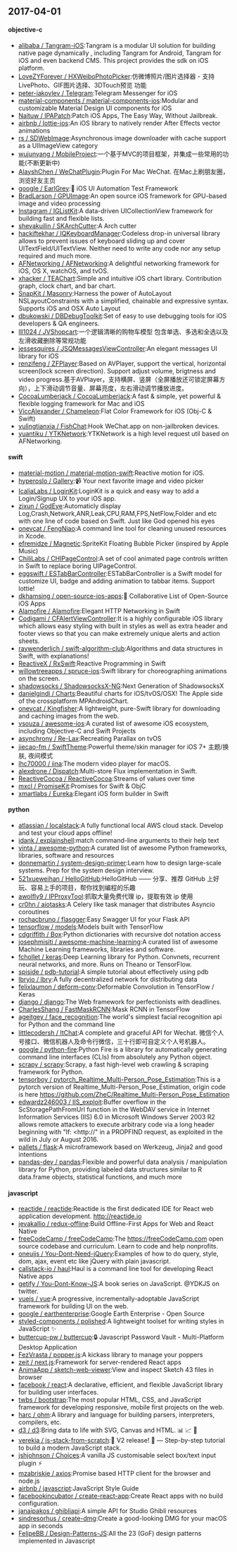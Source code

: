 ## 2017-04-01

#### objective-c
* [alibaba / Tangram-iOS](https://github.com/alibaba/Tangram-iOS):Tangram is a modular UI solution for building native page dynamically , including Tangram for Android, Tangram for iOS and even backend CMS. This project provides the sdk on iOS platform.
* [LoveZYForever / HXWeiboPhotoPicker](https://github.com/LoveZYForever/HXWeiboPhotoPicker):仿微博照片/图片选择器 - 支持LivePhoto、GIF图片选择、3DTouch预览 功能
* [peter-iakovlev / Telegram](https://github.com/peter-iakovlev/Telegram):Telegram Messenger for iOS
* [material-components / material-components-ios](https://github.com/material-components/material-components-ios):Modular and customizable Material Design UI components for iOS
* [Naituw / IPAPatch](https://github.com/Naituw/IPAPatch):Patch iOS Apps, The Easy Way, Without Jailbreak.
* [airbnb / lottie-ios](https://github.com/airbnb/lottie-ios):An iOS library to natively render After Effects vector animations
* [rs / SDWebImage](https://github.com/rs/SDWebImage):Asynchronous image downloader with cache support as a UIImageView category
* [wujunyang / MobileProject](https://github.com/wujunyang/MobileProject):一个基于MVC的项目框架，并集成一些常用的功能(不断更新中)
* [AlayshChen / WeChatPlugin](https://github.com/AlayshChen/WeChatPlugin):Plugin For Mac WeChat. 在Mac上刷朋友圈，浏览好友主页
* [google / EarlGrey](https://github.com/google/EarlGrey):🍵 iOS UI Automation Test Framework
* [BradLarson / GPUImage](https://github.com/BradLarson/GPUImage):An open source iOS framework for GPU-based image and video processing
* [Instagram / IGListKit](https://github.com/Instagram/IGListKit):A data-driven UICollectionView framework for building fast and flexible lists.
* [shevakuilin / SKArchCutter](https://github.com/shevakuilin/SKArchCutter):A Arch cutter
* [hackiftekhar / IQKeyboardManager](https://github.com/hackiftekhar/IQKeyboardManager):Codeless drop-in universal library allows to prevent issues of keyboard sliding up and cover UITextField/UITextView. Neither need to write any code nor any setup required and much more.
* [AFNetworking / AFNetworking](https://github.com/AFNetworking/AFNetworking):A delightful networking framework for iOS, OS X, watchOS, and tvOS.
* [xhacker / TEAChart](https://github.com/xhacker/TEAChart):Simple and intuitive iOS chart library. Contribution graph, clock chart, and bar chart.
* [SnapKit / Masonry](https://github.com/SnapKit/Masonry):Harness the power of AutoLayout NSLayoutConstraints with a simplified, chainable and expressive syntax. Supports iOS and OSX Auto Layout
* [dbukowski / DBDebugToolkit](https://github.com/dbukowski/DBDebugToolkit):Set of easy to use debugging tools for iOS developers & QA engineers.
* [lll1024 / JVShopcart](https://github.com/lll1024/JVShopcart):一个逻辑清晰的购物车模型 包含单选、多选和全选以及左滑收藏删除等常规功能
* [jessesquires / JSQMessagesViewController](https://github.com/jessesquires/JSQMessagesViewController):An elegant messages UI library for iOS
* [renzifeng / ZFPlayer](https://github.com/renzifeng/ZFPlayer):Based on AVPlayer, support the vertical, horizontal screen(lock screen direction). Support adjust volume, brigtness and video progress.基于AVPlayer，支持横屏、竖屏（全屏播放还可锁定屏幕方向），上下滑动调节音量、屏幕亮度，左右滑动调节播放进度。
* [CocoaLumberjack / CocoaLumberjack](https://github.com/CocoaLumberjack/CocoaLumberjack):A fast & simple, yet powerful & flexible logging framework for Mac and iOS
* [ViccAlexander / Chameleon](https://github.com/ViccAlexander/Chameleon):Flat Color Framework for iOS (Obj-C & Swift)
* [yulingtianxia / FishChat](https://github.com/yulingtianxia/FishChat):Hook WeChat.app on non-jailbroken devices.
* [yuantiku / YTKNetwork](https://github.com/yuantiku/YTKNetwork):YTKNetwork is a high level request util based on AFNetworking.

#### swift
* [material-motion / material-motion-swift](https://github.com/material-motion/material-motion-swift):Reactive motion for iOS.
* [hyperoslo / Gallery](https://github.com/hyperoslo/Gallery):📹 Your next favorite image and video picker
* [IcaliaLabs / LoginKit](https://github.com/IcaliaLabs/LoginKit):LoginKit is a quick and easy way to add a Login/Signup UX to your iOS app.
* [zixun / GodEye](https://github.com/zixun/GodEye):Automaticly display Log,Crash,Network,ANR,Leak,CPU,RAM,FPS,NetFlow,Folder and etc with one line of code based on Swift. Just like God opened his eyes
* [onevcat / FengNiao](https://github.com/onevcat/FengNiao):A command line tool for cleaning unused resources in Xcode.
* [efremidze / Magnetic](https://github.com/efremidze/Magnetic):SpriteKit Floating Bubble Picker (inspired by Apple Music)
* [ChiliLabs / CHIPageControl](https://github.com/ChiliLabs/CHIPageControl):A set of cool animated page controls written in Swift to replace boring UIPageControl.
* [eggswift / ESTabBarController](https://github.com/eggswift/ESTabBarController):ESTabBarController is a Swift model for customize UI, badge and adding animation to tabbar items. Support lottie!
* [dkhamsing / open-source-ios-apps](https://github.com/dkhamsing/open-source-ios-apps):📱 Collaborative List of Open-Source iOS Apps
* [Alamofire / Alamofire](https://github.com/Alamofire/Alamofire):Elegant HTTP Networking in Swift
* [Codigami / CFAlertViewController](https://github.com/Codigami/CFAlertViewController):It is a highly configurable iOS library which allows easy styling with built in styles as well as extra header and footer views so that you can make extremely unique alerts and action sheets.
* [raywenderlich / swift-algorithm-club](https://github.com/raywenderlich/swift-algorithm-club):Algorithms and data structures in Swift, with explanations!
* [ReactiveX / RxSwift](https://github.com/ReactiveX/RxSwift):Reactive Programming in Swift
* [willowtreeapps / spruce-ios](https://github.com/willowtreeapps/spruce-ios):Swift library for choreographing animations on the screen.
* [shadowsocks / ShadowsocksX-NG](https://github.com/shadowsocks/ShadowsocksX-NG):Next Generation of ShadowsocksX
* [danielgindi / Charts](https://github.com/danielgindi/Charts):Beautiful charts for iOS/tvOS/OSX! The Apple side of the crossplatform MPAndroidChart.
* [onevcat / Kingfisher](https://github.com/onevcat/Kingfisher):A lightweight, pure-Swift library for downloading and caching images from the web.
* [vsouza / awesome-ios](https://github.com/vsouza/awesome-ios):A curated list of awesome iOS ecosystem, including Objective-C and Swift Projects
* [asynchrony / Re-Lax](https://github.com/asynchrony/Re-Lax):Recreating Parallax on tvOS
* [jiecao-fm / SwiftTheme](https://github.com/jiecao-fm/SwiftTheme):Powerful theme/skin manager for iOS 7+ 主题/换肤, 夜间模式
* [lhc70000 / iina](https://github.com/lhc70000/iina):The modern video player for macOS.
* [alexdrone / Dispatch](https://github.com/alexdrone/Dispatch):Multi-store Flux implementation in Swift.
* [ReactiveCocoa / ReactiveCocoa](https://github.com/ReactiveCocoa/ReactiveCocoa):Streams of values over time
* [mxcl / PromiseKit](https://github.com/mxcl/PromiseKit):Promises for Swift & ObjC
* [xmartlabs / Eureka](https://github.com/xmartlabs/Eureka):Elegant iOS form builder in Swift

#### python
* [atlassian / localstack](https://github.com/atlassian/localstack):A fully functional local AWS cloud stack. Develop and test your cloud apps offline!
* [idank / explainshell](https://github.com/idank/explainshell):match command-line arguments to their help text
* [vinta / awesome-python](https://github.com/vinta/awesome-python):A curated list of awesome Python frameworks, libraries, software and resources
* [donnemartin / system-design-primer](https://github.com/donnemartin/system-design-primer):Learn how to design large-scale systems. Prep for the system design interview.
* [521xueweihan / HelloGitHub](https://github.com/521xueweihan/HelloGitHub):HelloGitHub —— 分享、推荐 GitHub 上好玩、容易上手的项目，帮你找到编程的乐趣
* [awolfly9 / IPProxyTool](https://github.com/awolfly9/IPProxyTool):抓取大量免费代理 ip，提取有效 ip 使用
* [cr0hn / aiotasks](https://github.com/cr0hn/aiotasks):A Celery like task manager that distributes Asyncio coroutines
* [rochacbruno / flasgger](https://github.com/rochacbruno/flasgger):Easy Swagger UI for your Flask API
* [tensorflow / models](https://github.com/tensorflow/models):Models built with TensorFlow
* [cdgriffith / Box](https://github.com/cdgriffith/Box):Python dictionaries with recursive dot notation access
* [josephmisiti / awesome-machine-learning](https://github.com/josephmisiti/awesome-machine-learning):A curated list of awesome Machine Learning frameworks, libraries and software.
* [fchollet / keras](https://github.com/fchollet/keras):Deep Learning library for Python. Convnets, recurrent neural networks, and more. Runs on Theano or TensorFlow.
* [spiside / pdb-tutorial](https://github.com/spiside/pdb-tutorial):A simple tutorial about effectively using pdb
* [lbryio / lbry](https://github.com/lbryio/lbry):A fully decentralized network for distributing data
* [felixlaumon / deform-conv](https://github.com/felixlaumon/deform-conv):Deformable Convolution in TensorFlow / Keras
* [django / django](https://github.com/django/django):The Web framework for perfectionists with deadlines.
* [CharlesShang / FastMaskRCNN](https://github.com/CharlesShang/FastMaskRCNN):Mask RCNN in TensorFlow
* [ageitgey / face_recognition](https://github.com/ageitgey/face_recognition):The world's simplest facial recognition api for Python and the command line
* [littlecodersh / ItChat](https://github.com/littlecodersh/ItChat):A complete and graceful API for Wechat. 微信个人号接口、微信机器人及命令行微信，三十行即可自定义个人号机器人。
* [google / python-fire](https://github.com/google/python-fire):Python Fire is a library for automatically generating command line interfaces (CLIs) from absolutely any Python object.
* [scrapy / scrapy](https://github.com/scrapy/scrapy):Scrapy, a fast high-level web crawling & scraping framework for Python.
* [tensorboy / pytorch_Realtime_Multi-Person_Pose_Estimation](https://github.com/tensorboy/pytorch_Realtime_Multi-Person_Pose_Estimation):This is a pytorch version of Realtime_Multi-Person_Pose_Estimation, origin code is here https://github.com/ZheC/Realtime_Multi-Person_Pose_Estimation
* [edwardz246003 / IIS_exploit](https://github.com/edwardz246003/IIS_exploit):Buffer overflow in the ScStoragePathFromUrl function in the WebDAV service in Internet Information Services (IIS) 6.0 in Microsoft Windows Server 2003 R2 allows remote attackers to execute arbitrary code via a long header beginning with "If: <http://" in a PROPFIND request, as exploited in the wild in July or August 2016.
* [pallets / flask](https://github.com/pallets/flask):A microframework based on Werkzeug, Jinja2 and good intentions
* [pandas-dev / pandas](https://github.com/pandas-dev/pandas):Flexible and powerful data analysis / manipulation library for Python, providing labeled data structures similar to R data.frame objects, statistical functions, and much more

#### javascript
* [reactide / reactide](https://github.com/reactide/reactide):Reactide is the first dedicated IDE for React web application development. http://reactide.io
* [jevakallio / redux-offline](https://github.com/jevakallio/redux-offline):Build Offline-First Apps for Web and React Native
* [freeCodeCamp / freeCodeCamp](https://github.com/freeCodeCamp/freeCodeCamp):The https://freeCodeCamp.com open source codebase and curriculum. Learn to code and help nonprofits.
* [oneuijs / You-Dont-Need-jQuery](https://github.com/oneuijs/You-Dont-Need-jQuery):Examples of how to do query, style, dom, ajax, event etc like jQuery with plain javascript.
* [callstack-io / haul](https://github.com/callstack-io/haul):Haul is a command line tool for developing React Native apps
* [getify / You-Dont-Know-JS](https://github.com/getify/You-Dont-Know-JS):A book series on JavaScript. @YDKJS on twitter.
* [vuejs / vue](https://github.com/vuejs/vue):A progressive, incrementally-adoptable JavaScript framework for building UI on the web.
* [google / earthenterprise](https://github.com/google/earthenterprise):Google Earth Enterprise - Open Source
* [styled-components / polished](https://github.com/styled-components/polished):A lightweight toolset for writing styles in JavaScript ✨
* [buttercup-pw / buttercup](https://github.com/buttercup-pw/buttercup):🔒 Javascript Password Vault - Multi-Platform Desktop Application
* [FezVrasta / popper.js](https://github.com/FezVrasta/popper.js):A kickass library to manage your poppers
* [zeit / next.js](https://github.com/zeit/next.js):Framework for server-rendered React apps
* [AnimaApp / sketch-web-viewer](https://github.com/AnimaApp/sketch-web-viewer):View and inspect Sketch 43 files in browser
* [facebook / react](https://github.com/facebook/react):A declarative, efficient, and flexible JavaScript library for building user interfaces.
* [twbs / bootstrap](https://github.com/twbs/bootstrap):The most popular HTML, CSS, and JavaScript framework for developing responsive, mobile first projects on the web.
* [harc / ohm](https://github.com/harc/ohm):A library and language for building parsers, interpreters, compilers, etc.
* [d3 / d3](https://github.com/d3/d3):Bring data to life with SVG, Canvas and HTML. 📊 📈 🎉
* [verekia / js-stack-from-scratch](https://github.com/verekia/js-stack-from-scratch):🎉 V2 release! 🎉 — Step-by-step tutorial to build a modern JavaScript stack.
* [jshjohnson / Choices](https://github.com/jshjohnson/Choices):A vanilla JS customisable select box/text input plugin ⚡️
* [mzabriskie / axios](https://github.com/mzabriskie/axios):Promise based HTTP client for the browser and node.js
* [airbnb / javascript](https://github.com/airbnb/javascript):JavaScript Style Guide
* [facebookincubator / create-react-app](https://github.com/facebookincubator/create-react-app):Create React apps with no build configuration.
* [janaipakos / ghibliapi](https://github.com/janaipakos/ghibliapi):A simple API for Studio Ghibli resources
* [sindresorhus / create-dmg](https://github.com/sindresorhus/create-dmg):Create a good-looking DMG for your macOS app in seconds
* [FelipeBB / Design-Patterns-JS](https://github.com/FelipeBB/Design-Patterns-JS):All the 23 (GoF) design patterns implemented in Javascript
